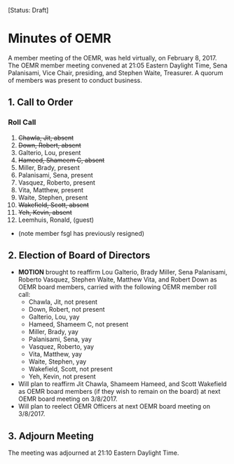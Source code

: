 [Status: Draft]

# Minutes of OEMR
A member meeting of the OEMR, was held virtually, on February 8, 2017. The OEMR member meeting convened at 21:05 Eastern Daylight Time, Sena Palanisami, Vice Chair, presiding, and Stephen Waite, Treasurer. A quorum of members was present to conduct business.

## 1. Call to Order

### Roll Call

1. ~~Chawla, Jit, absent~~
2. ~~Down, Robert, absent~~
3. Galterio, Lou, present
4. ~~Hameed, Shameem C, absent~~
5. Miller, Brady, present
6. Palanisami, Sena, present
7. Vasquez, Roberto, present
8. Vita, Matthew, present
9. Waite, Stephen, present
10. ~~Wakefield, Scott, absent~~
11. ~~Yeh, Kevin, absent~~
12. Leemhuis, Ronald, (guest)
- (note member fsgl has previously resigned)

## 2. Election of Board of Directors
- **MOTION** brought to reaffirm Lou Galterio, Brady Miller, Sena Palanisami, Roberto Vasquez, Stephen Waite, Matthew Vita, and Robert Down as OEMR board members, carried with the following OEMR member roll call:
    - Chawla, Jit, not present
    - Down, Robert, not present
    - Galterio, Lou, yay
    - Hameed, Shameem C, not present
    - Miller, Brady, yay
    - Palanisami, Sena, yay
    - Vasquez, Roberto, yay
    - Vita, Matthew, yay
    - Waite, Stephen, yay
    - Wakefield, Scott, not present
    - Yeh, Kevin, not present
- Will plan to reaffirm Jit Chawla, Shameem Hameed, and Scott Wakefield as OEMR board members (if they wish to remain on the board) at next OEMR board meeting on 3/8/2017.
- Will plan to reelect OEMR Officers at next OEMR board meeting on 3/8/2017.

## 3. Adjourn Meeting
The meeting was adjourned at 21:10 Eastern Daylight Time.
